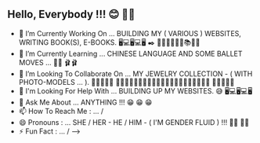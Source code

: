 ## Hello, Everybody !!! 😊 👋🏼
- 🔭 I’m Currently Working On ... BUILDING MY ( VARIOUS ) WEBSITES, WRITING BOOK(S), E-BOOKS. 🖥💻🖥💻🖥  ✒ 📝📕📖📗📘📙📚📓📒
- 🌱 I’m Currently Learning ... CHINESE LANGUAGE AND SOME BALLET MOVES ... 🧧👅  🩰🩰
- 👯 I’m Looking To Collaborate On ... MY JEWELRY COLLECTION - ( WITH PHOTO-MODELS ... ). 💍💎💍💎💍 👭👩🏾‍🤝‍👩🏼👩🏾‍🤝‍👩🏽👩🏿‍🤝‍👩🏿👩🏽‍🤝‍👩🏽 📸📸📸📸📸
- 🤔 I'm Looking For Help With ... BUILDING UP MY WEBSITES. 😅 🖥💻🖥💻🖥
- 💬 Ask Me About ... ANYTHING !!! 😁 😁 😁 
- 📫 How To Reach Me : ... /
- 😄 Pronouns : ... SHE / HER - HE / HIM - ( I'M GENDER FLUID ) !!! 👩🏼 👦🏼
- ⚡ Fun Fact : ... /
-->
